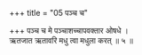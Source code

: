 +++
title = "05 पञ्च च"

+++
पञ्च च मे पञ्चाशच्चापवक्तार ओषधे ।  
ऋतजात ऋतावरि मधु त्वा मधुला करत् ॥ ५ ॥